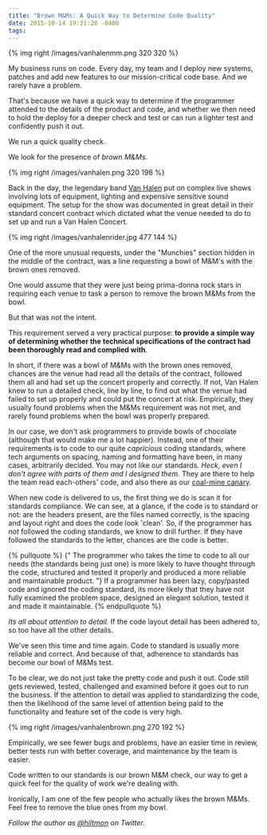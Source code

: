 ```yaml
---
title: "Brown M&Ms: A Quick Way to Determine Code Quality"
date: 2015-10-14 19:31:20 -0400
tags: 
---
```


{% img right /images/vanhalenmm.png 320 320 %}

My business runs on code. Every day, my team and I deploy new systems, patches and add new features to our mission-critical code base. And we rarely have a problem.

That's because we have a quick way to determine if the programmer attended to the details of the product and code, and whether we then need to hold the deploy for a deeper check and test or can run a lighter test and confidently push it out.

We run a quick quality check.

We look for the presence of *brown M&Ms*.

{% img right /images/vanhalen.png 320 196 %}

Back in the day, the legendary band [Van Halen](http://www.van-halen.com) put on complex live shows involving lots of equipment, lighting and expensive sensitive sound equipment. The setup for the show was documented in great detail in their standard concert contract which dictated what the venue needed to do to set up and run a Van Halen Concert.

{% img right /images/vanhalenrider.jpg 477 144 %}

One of the more unusual requests, under the "Munchies" section hidden in the middle of the contract, was a line requesting a bowl of M&M's with the brown ones removed.

One would assume that they were just being prima-donna rock stars in requiring each venue to task a person to remove the brown M&Ms from the bowl.

But that was not the intent.

This requirement served a very practical purpose: **to provide a simple way of determining whether the technical specifications of the contract had been thoroughly read and complied with**.

In short, if there was a bowl of M&Ms with the brown ones removed, chances are the venue had read all the details of the contract, followed them all and had set up the concert properly and correctly. If not, Van Halen knew to run a detailed check, line by line, to find out what the venue had failed to set up properly and could put the concert at risk. Empirically, they usually found problems when the M&Ms requirement was not met, and rarely found problems when the bowl was properly prepared.

In our case, we don't ask programmers to provide bowls of chocolate <span class="light">(although that would make me a lot happier)</span>. Instead, one of their requirements is to code to our quite *capricious* coding standards, where tech arguments on spacing, naming and formatting have been, in many cases, arbitrarily decided. You may not like our standards. *Heck, even I don't agree with parts of them and I designed them.* They are there to help the team read each-others' code, and also there as our [coal-mine canary](https://en.wiktionary.org/wiki/canary_in_a_coal_mine).

When new code is delivered to us, the first thing we do is scan it for standards compliance. We can see, at a glance, if the code is to standard or not: are the headers present, are the files named correctly, is the spacing and layout right and does the code look 'clean'. So, if the programmer has *not* followed the coding standards, we know to drill further. If they have followed the standards to the letter, chances are the code is better.

{% pullquote %}
{" The programmer who takes the time to code to all our needs (the standards being just one) is more likely to have thought through the code, structured and tested it properly and produced a more reliable and maintainable product. "} If a programmer has been lazy, copy/pasted code and ignored the coding standard, its more likely that they have not fully examined the problem space, designed an elegant solution, tested it and made it maintainable.
{% endpullquote %}

*Its all about attention to detail.* If the code layout detail has been adhered to, so too have all the other details.

We've seen this time and time again. Code to standard is usually more reliable and correct. And because of that, adherence to standards has become our bowl of M&Ms test.

To be clear, we do not just take the pretty code and push it out. Code still gets reviewed, tested, challenged and examined before it goes out to run the business. If the attention to detail was applied to standardizing the code, then the likelihood of the same level of attention being paid to the functionality and feature set of the code is very high. 

{% img right /images/vanhalenbrown.png 270 192 %}

Empirically, we see fewer bugs and problems, have an easier time in review, better tests run with better coverage, and maintenance by the team is easier.

Code written to our standards is our brown M&M check, our way to get a quick feel for the quality of work we're dealing with.

Ironically, I am one of the few people who actually likes the brown M&Ms. Feel free to remove the blue ones from my bowl.

*Follow the author as [@hiltmon](https://twitter.com/hiltmon) on Twitter.*
